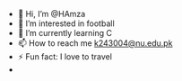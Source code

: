 - 👋 Hi, I’m @HAmza 
- 👀 I’m interested in football
- 🌱 I’m currently learning C
- 📫 How to reach me k243004@nu.edu.pk 
- ⚡ Fun fact: I love to travel
- 

<!---
Habib332/Habib332 is a ✨ special ✨ repository because its `README.md` (this file) appears on your GitHub profile.
You can click the Preview link to take a look at your changes.
--->
